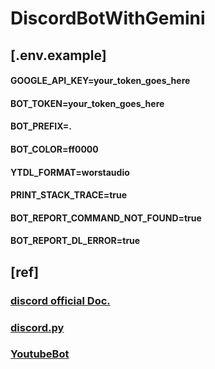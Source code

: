 # DiscordBotWithGemini

## [.env.example]
#### GOOGLE_API_KEY=your_token_goes_here
#### BOT_TOKEN=your_token_goes_here
#### BOT_PREFIX=.
#### BOT_COLOR=ff0000
#### YTDL_FORMAT=worstaudio
#### PRINT_STACK_TRACE=true
#### BOT_REPORT_COMMAND_NOT_FOUND=true
#### BOT_REPORT_DL_ERROR=true


## [ref]
### [discord official Doc.](https://discord.com/developers/docs/quick-start/getting-started)
### [discord.py](https://github.com/Rapptz/discord.py/tree/master/discord)
### [YoutubeBot](https://github.com/maxcutlyp/YoutubeBot)